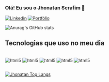 ### Olá! Eu sou o Jhonatan Serafim 👋

[![Linkedin](https://img.shields.io/badge/LinkedIn-0077B5?style=for-the-badge&logo=linkedin&logoColor=white)](https://www.linkedin.com/in/jhonatan-serafim-1a5706261/)
[![Portfólio](https://img.shields.io/badge/website-000000?style=for-the-badge&logo=About.me&logoColor=white)](https://portfolio-jhonatan-serafim.netlify.app/)

![Anurag's GitHub stats](https://github-readme-stats.vercel.app/api?username=JhonatanSerafim01&show_icons=true&theme=radical)



## Tecnologias que uso no meu dia

<div style="display: inline_block"><br/>
<img align="center" alt="html5" src="https://img.shields.io/badge/HTML5-E34F26?style=for-the-badge&logo=html5&logoColor=white">
<img align="center" alt="html5" src="https://img.shields.io/badge/CSS-239120?&style=for-the-badge&logo=css3&logoColor=white">
<img align="center" alt="html5" src="https://img.shields.io/badge/JavaScript-F7DF1E?style=for-the-badge&logo=javascript&logoColor=black">
<img align="center" alt="html5" src="https://img.shields.io/badge/React-20232A?style=for-the-badge&logo=react&logoColor=61DAFB">
<img align="center" alt="html5" src="https://img.shields.io/badge/Node.js-43853D?style=for-the-badge&logo=node.js&logoColor=white">

</div>


##
[![Jhonatan Top Langs](https://github-readme-stats.vercel.app/api/top-langs/?username=JhonatanSerafim01&layout=donut)](https://github.com/anuraghazra/github-readme-stats)
